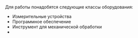 Для работы понадобятся следующие классы оборудования:
- Измерительные устройства
- Программное обеспечение
- Инструмент для механической обработки
- 